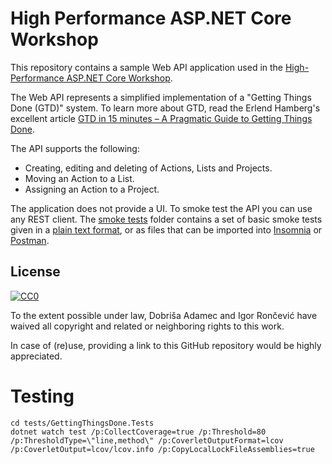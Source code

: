 # High Performance ASP.NET Core Workshop

This repository contains a sample Web API application used in the [High-Performance ASP.NET Core Workshop](https://github.com/ironcev/public-talks/tree/master/HighPerformanceAspDotNetCore).

The Web API represents a simplified implementation of a "Getting Things Done (GTD)" system. To learn more about GTD, read the Erlend Hamberg's excellent article [GTD in 15 minutes – A Pragmatic Guide to Getting Things Done](https://hamberg.no/gtd/).

The API supports the following:

- Creating, editing and deleting of Actions, Lists and Projects.
- Moving an Action to a List.
- Assigning an Action to a Project.

The application does not provide a UI. To smoke test the API you can use any REST client. The [smoke tests](tests/smoke) folder contains a set of basic smoke tests given in a [plain text format](tests/smoke/PlainText.txt), or as files that can be imported into [Insomnia](https://insomnia.rest/) or [Postman](https://www.getpostman.com/).

## License
[![CC0](http://mirrors.creativecommons.org/presskit/buttons/88x31/svg/cc-zero.svg)](http://creativecommons.org/publicdomain/zero/1.0)

To the extent possible under law, Dobriša Adamec and Igor Rončević have waived all copyright and related or neighboring rights to this work.

In case of (re)use, providing a link to this GitHub repository would be highly appreciated.

# Testing

```
cd tests/GettingThingsDone.Tests
dotnet watch test /p:CollectCoverage=true /p:Threshold=80 /p:ThresholdType=\"line,method\" /p:CoverletOutputFormat=lcov /p:CoverletOutput=lcov/lcov.info /p:CopyLocalLockFileAssemblies=true
```